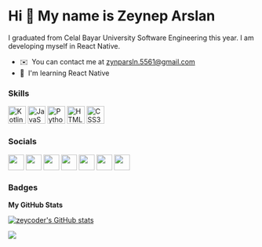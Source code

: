 Hi 👋 My name is Zeynep Arslan
==============================

I graduated from Celal Bayar University Software Engineering this year. I am developing myself in React Native.

* ✉️  You can contact me at [zynparsln.5561@gmail.com](mailto:zynparsln.5561@gmail.com)
* 🧠  I'm learning React Native

### Skills

<p align="left">  <a href="https://kotlinlang.org/" target="_blank" rel="noreferrer"><img src="https://upload.wikimedia.org/wikipedia/commons/a/a7/React-icon.svg" width="36" height="36" alt="Kotlin" /></a>  <a href="https://developer.mozilla.org/en-US/docs/Web/JavaScript" target="_blank" rel="noreferrer"><img src="https://raw.githubusercontent.com/danielcranney/readme-generator/main/public/icons/skills/javascript-colored.svg" width="36" height="36" alt="JavaScript" /></a>  <a href="https://www.python.org/" target="_blank" rel="noreferrer"><img src="https://raw.githubusercontent.com/danielcranney/readme-generator/main/public/icons/skills/python-colored.svg" width="36" height="36" alt="Python" /></a>  <a href="https://developer.mozilla.org/en-US/docs/Glossary/HTML5" target="_blank" rel="noreferrer"><img src="https://raw.githubusercontent.com/danielcranney/readme-generator/main/public/icons/skills/html5-colored.svg" width="36" height="36" alt="HTML5" /></a>  <a href="https://www.w3.org/TR/CSS/#css" target="_blank" rel="noreferrer"><img src="https://raw.githubusercontent.com/danielcranney/readme-generator/main/public/icons/skills/css3-colored.svg" width="36" height="36" alt="CSS3" /></a>
</p>


### Socials

<p align="left">
<a href="https://www.github.com/zeycoder" target="_blank" rel="noreferrer"><img src="https://raw.githubusercontent.com/danielcranney/readme-generator/main/public/icons/socials/github.svg" width="32" height="32" /></a>  <a href="https://www.linkedin.com/in/-zeyneparslan-" target="_blank" rel="noreferrer"><img src="https://raw.githubusercontent.com/danielcranney/readme-generator/main/public/icons/socials/linkedin.svg" width="32" height="32" /></a>  <a href="https://www.codepen.io/wiyuvi" target="_blank" rel="noreferrer"><img src="https://raw.githubusercontent.com/danielcranney/readme-generator/main/public/icons/socials/codepen.svg" width="32" height="32" /></a>  <a href="https://www.stackoverflow.com/users/18823195/wiyuvi" target="_blank" rel="noreferrer"><img src="https://raw.githubusercontent.com/danielcranney/readme-generator/main/public/icons/socials/stackoverflow.svg" width="32" height="32" /></a> <a href="https://www.twitch.tv/wiyuvi" target="_blank" rel="noreferrer"><img src="https://raw.githubusercontent.com/danielcranney/readme-generator/main/public/icons/socials/twitch.svg" width="32" height="32" /></a>  <a href="http://www.instagram.com/zynprslnw" target="_blank" rel="noreferrer"><img src="https://raw.githubusercontent.com/danielcranney/readme-generator/main/public/icons/socials/instagram.svg" width="32" height="32" /></a>  <a href="https://discord.com/users/' wiyuvi '#4631" target="_blank" rel="noreferrer"><img src="https://raw.githubusercontent.com/danielcranney/readme-generator/main/public/icons/socials/discord.svg" width="32" height="32" /></a> 
</p>

### Badges

<b>My GitHub Stats</b>

<a href="http://www.github.com/zeycoder"><img src="https://github-readme-stats.vercel.app/api?username=zeycoder&show_icons=true&hide=&count_private=true&title_color=a855f7&text_color=ffffff&icon_color=a855f7&bg_color=0f172a&hide_border=true&show_icons=true" alt="zeycoder's GitHub stats" /></a>

<a href="http://www.github.com/zeycoder"><img src="https://github-readme-streak-stats.herokuapp.com/?user=zeycoder&stroke=ffffff&background=0f172a&ring=a855f7&fire=a855f7&currStreakNum=ffffff&currStreakLabel=a855f7&sideNums=ffffff&sideLabels=ffffff&dates=ffffff&hide_border=true" /></a>
